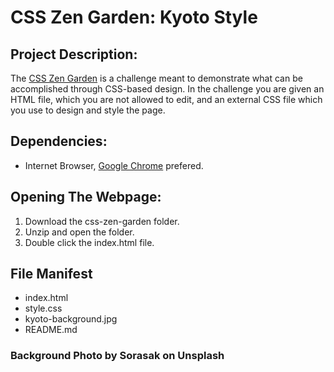 CSS Zen Garden: Kyoto Style
============================

## Project Description:
The [CSS Zen Garden](http://www.csszengarden.com/) is a challenge meant to demonstrate what can be accomplished through CSS-based design. In the challenge you are given an HTML file, which you are not allowed to edit, and an external CSS file which you use to design and style the page.

## Dependencies:
* Internet Browser, [Google Chrome](https://www.google.com/chrome/) prefered.

## Opening The Webpage:
1. Download the css-zen-garden folder.
2. Unzip and open the folder.
3. Double click the index.html file.

## File Manifest
* index.html
* style.css
* kyoto-background.jpg
* README.md  

### Background Photo by Sorasak on Unsplash       
